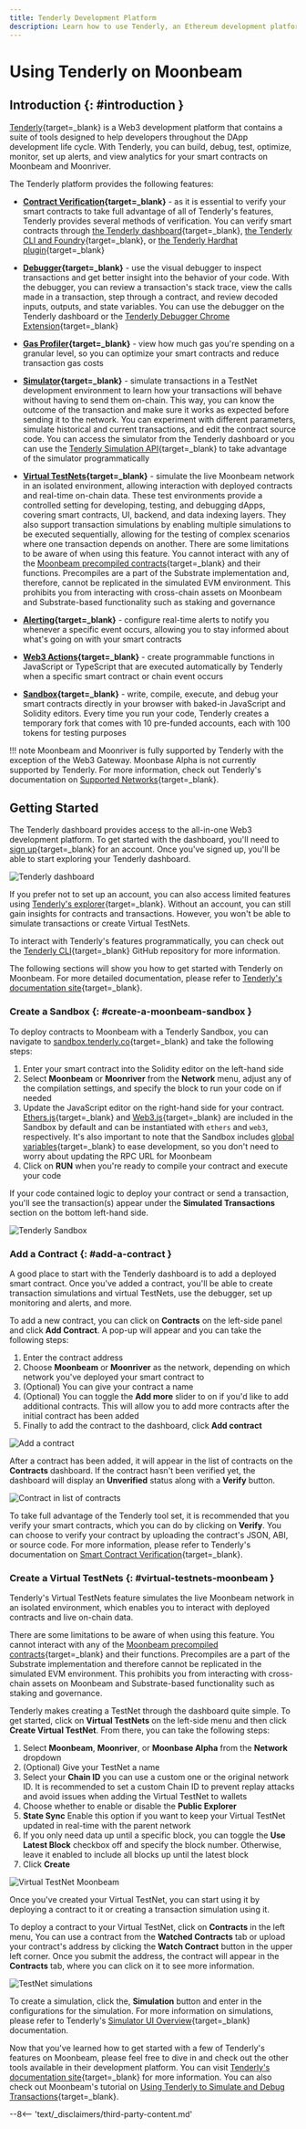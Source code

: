 ```yaml
---
title: Tenderly Development Platform
description: Learn how to use Tenderly, an Ethereum development platform, to build, debug, and monitor Solidity smart contracts on Moonbeam.
---
```


# Using Tenderly on Moonbeam

## Introduction {: #introduction }

[Tenderly](https://tenderly.co){target=\_blank} is a Web3 development platform that contains a suite of tools designed to help developers throughout the DApp development life cycle. With Tenderly, you can build, debug, test, optimize, monitor, set up alerts, and view analytics for your smart contracts on Moonbeam and Moonriver.

The Tenderly platform provides the following features:

- **[Contract Verification](https://docs.tenderly.co/contract-verification){target=\_blank}** - as it is essential to verify your smart contracts to take full advantage of all of Tenderly's features, Tenderly provides several methods of verification. You can verify smart contracts through [the Tenderly dashboard](https://docs.tenderly.co/contract-verification/dashboard){target=\_blank}, [the Tenderly CLI and Foundry](https://docs.tenderly.co/contract-verification/foundry){target=\_blank}, or [the Tenderly Hardhat plugin](https://docs.tenderly.co/contract-verification/hardhat){target=\_blank}

- **[Debugger](https://docs.tenderly.co/debugger){target=\_blank}** - use the visual debugger to inspect transactions and get better insight into the behavior of your code. With the debugger, you can review a transaction's stack trace, view the calls made in a transaction, step through a contract, and review decoded inputs, outputs, and state variables. You can use the debugger on the Tenderly dashboard or the [Tenderly Debugger Chrome Extension](https://docs.tenderly.co/debugger/tenderly-debugger-extension){target=\_blank}

- **[Gas Profiler](https://docs.tenderly.co/debugger/gas-profiler){target=\_blank}** - view how much gas you're spending on a granular level, so you can optimize your smart contracts and reduce transaction gas costs

- **[Simulator](https://docs.tenderly.co/simulator-ui){target=\_blank}** - simulate transactions in a TestNet development environment to learn how your transactions will behave without having to send them on-chain. This way, you can know the outcome of the transaction and make sure it works as expected before sending it to the network. You can experiment with different parameters, simulate historical and current transactions, and edit the contract source code. You can access the simulator from the Tenderly dashboard or you can use the [Tenderly Simulation API](https://docs.tenderly.co/reference/api#tag/Simulations){target=\_blank} to take advantage of the simulator programmatically

- **[Virtual TestNets](https://docs.tenderly.co/virtual-testnets){target=\_blank}** - simulate the live Moonbeam network in an isolated environment, allowing interaction with deployed contracts and real-time on-chain data. These test environments provide a controlled setting for developing, testing, and debugging dApps, covering smart contracts, UI, backend, and data indexing layers. They also support transaction simulations by enabling multiple simulations to be executed sequentially, allowing for the testing of complex scenarios where one transaction depends on another. There are some limitations to be aware of when using this feature. You cannot interact with any of the [Moonbeam precompiled contracts](/builders/ethereum/precompiles/){target=\_blank} and their functions. Precompiles are a part of the Substrate implementation and, therefore, cannot be replicated in the simulated EVM environment. This prohibits you from interacting with cross-chain assets on Moonbeam and Substrate-based functionality such as staking and governance

- **[Alerting](https://docs.tenderly.co/alerts/intro-to-alerts){target=\_blank}** - configure real-time alerts to notify you whenever a specific event occurs, allowing you to stay informed about what's going on with your smart contracts

- **[Web3 Actions](https://docs.tenderly.co/web3-actions/intro-to-web3-actions){target=\_blank}** - create programmable functions in JavaScript or TypeScript that are executed automatically by Tenderly when a specific smart contract or chain event occurs

- **[Sandbox](https://sandbox.tenderly.co){target=\_blank}** - write, compile, execute, and debug your smart contracts directly in your browser with baked-in JavaScript and Solidity editors. Every time you run your code, Tenderly creates a temporary fork that comes with 10 pre-funded accounts, each with 100 tokens for testing purposes

!!! note
    Moonbeam and Moonriver is fully supported by Tenderly with the exception of the Web3 Gateway. Moonbase Alpha is not currently supported by Tenderly. For more information, check out Tenderly's documentation on [Supported Networks](https://docs.tenderly.co/supported-networks-and-languages#supported-networks){target=\_blank}.

## Getting Started

The Tenderly dashboard provides access to the all-in-one Web3 development platform. To get started with the dashboard, you'll need to [sign up](https://dashboard.tenderly.co/register){target=\_blank} for an account. Once you've signed up, you'll be able to start exploring your Tenderly dashboard.

![Tenderly dashboard](/images/builders/ethereum/dev-env/tenderly/tenderly-1.webp)

If you prefer not to set up an account, you can also access limited features using [Tenderly's explorer](https://dashboard.tenderly.co/explorer){target=\_blank}. Without an account, you can still gain insights for contracts and transactions. However, you won't be able to simulate transactions or create Virtual TestNets.

To interact with Tenderly's features programmatically, you can check out the [Tenderly CLI](https://github.com/Tenderly/tenderly-cli){target=\_blank} GitHub repository for more information.

The following sections will show you how to get started with Tenderly on Moonbeam. For more detailed documentation, please refer to [Tenderly's documentation site](https://docs.tenderly.co){target=\_blank}.

### Create a Sandbox {: #create-a-moonbeam-sandbox }

To deploy contracts to Moonbeam with a Tenderly Sandbox, you can navigate to [sandbox.tenderly.co](https://sandbox.tenderly.co){target=\_blank} and take the following steps:

1. Enter your smart contract into the Solidity editor on the left-hand side
2. Select **Moonbeam** or **Moonriver** from the **Network** menu, adjust any of the compilation settings, and specify the block to run your code on if needed
3. Update the JavaScript editor on the right-hand side for your contract. [Ethers.js](/builders/ethereum/libraries/ethersjs/){target=\_blank} and [Web3.js](/builders/ethereum/libraries/web3js/){target=\_blank} are included in the Sandbox by default and can be instantiated with `ethers` and `web3`, respectively. It's also important to note that the Sandbox includes [global variables](https://docs.tenderly.co/tenderly-sandbox#available-javascript-global-variables){target=\_blank} to ease development, so you don't need to worry about updating the RPC URL for Moonbeam
4. Click on **RUN** when you're ready to compile your contract and execute your code

If your code contained logic to deploy your contract or send a transaction, you'll see the transaction(s) appear under the **Simulated Transactions** section on the bottom left-hand side.

![Tenderly Sandbox](/images/builders/ethereum/dev-env/tenderly/tenderly-2.webp)

### Add a Contract {: #add-a-contract }

A good place to start with the Tenderly dashboard is to add a deployed smart contract. Once you've added a contract, you'll be able to create transaction simulations and virtual TestNets, use the debugger, set up monitoring and alerts, and more.

To add a new contract, you can click on **Contracts** on the left-side panel and click **Add Contract**. A pop-up will appear and you can take the following steps:

1. Enter the contract address
2. Choose **Moonbeam** or **Moonriver** as the network, depending on which network you've deployed your smart contract to
3. (Optional) You can give your contract a name
4. (Optional) You can toggle the **Add more** slider to on if you'd like to add additional contracts. This will allow you to add more contracts after the initial contract has been added
5. Finally to add the contract to the dashboard, click **Add contract**

![Add a contract](/images/builders/ethereum/dev-env/tenderly/tenderly-3.webp)

After a contract has been added, it will appear in the list of contracts on the **Contracts** dashboard. If the contract hasn't been verified yet, the dashboard will display an **Unverified** status along with a **Verify** button.

![Contract in list of contracts](/images/builders/ethereum/dev-env/tenderly/tenderly-4.webp)

To take full advantage of the Tenderly tool set, it is recommended that you verify your smart contracts, which you can do by clicking on **Verify**. You can choose to verify your contract by uploading the contract's JSON, ABI, or source code. For more information, please refer to Tenderly's documentation on [Smart Contract Verification](https://docs.tenderly.co/contract-verification#verifying-a-smart-contract){target=\_blank}.

### Create a Virtual TestNets {: #virtual-testnets-moonbeam }

Tenderly's Virtual TestNets feature simulates the live Moonbeam network in an isolated environment, which enables you to interact with deployed contracts and live on-chain data.

There are some limitations to be aware of when using this feature. You cannot interact with any of the [Moonbeam precompiled contracts](/builders/ethereum/precompiles/){target=\_blank} and their functions. Precompiles are a part of the Substrate implementation and therefore cannot be replicated in the simulated EVM environment. This prohibits you from interacting with cross-chain assets on Moonbeam and Substrate-based functionality such as staking and governance.

Tenderly makes creating a TestNet through the dashboard quite simple. To get started, click on **Virtual TestNets** on the left-side menu and then click **Create Virtual TestNet**. From there, you can take the following steps:

1. Select **Moonbeam**, **Moonriver**, or **Moonbase Alpha** from the **Network** dropdown
2. (Optional) Give your TestNet a name
3. Select your **Chain ID** you can use a custom one or the original network ID. It is recommended to set a custom Chain ID to prevent replay attacks and avoid issues when adding the Virtual TestNet to wallets
4. Choose whether to enable or disable the **Public Explorer**
5. **State Sync** Enable this option if you want to keep your Virtual TestNet updated in real-time with the parent network
6. If you only need data up until a specific block, you can toggle the **Use Latest Block** checkbox off and specify the block number. Otherwise, leave it enabled to include all blocks up until the latest block
7. Click **Create**

![Virtual TestNet Moonbeam](/images/builders/ethereum/dev-env/tenderly/tenderly-5.webp)

Once you've created your Virtual TestNet, you can start using it by deploying a contract to it or creating a transaction simulation using it.

To deploy a contract to your Virtual TestNet, click on  **Contracts**  in the left menu, You can use a contract from the **Watched Contracts** tab or upload your contract's address by clicking the **Watch Contract** button in the upper left corner. Once you submit the address, the contract will appear in the **Contracts** tab, where you can click on it to see more information.

![TestNet simulations](/images/builders/ethereum/dev-env/tenderly/tenderly-6.webp)

To create a simulation, click the, **Simulation** button and enter in the configurations for the simulation. For more information on simulations, please refer to Tenderly's [Simulator UI Overview](https://docs.tenderly.co/simulator-ui/using-simulation-ui){target=\_blank} documentation.

Now that you've learned how to get started with a few of Tenderly's features on Moonbeam, please feel free to dive in and check out the other tools available in their development platform. You can visit [Tenderly's documentation site](https://docs.tenderly.co){target=\_blank} for more information. You can also check out Moonbeam's tutorial on [Using Tenderly to Simulate and Debug Transactions](/tutorials/eth-api/using-tenderly/){target=\_blank}.

--8<-- 'text/_disclaimers/third-party-content.md'
